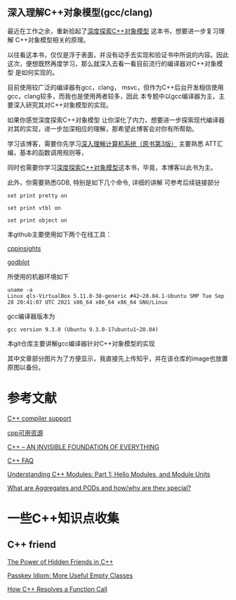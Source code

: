 ## 深入理解C++对象模型(gcc/clang)

最近在工作之余，重新拾起了[深度探索C++对象模型](https://book.douban.com/subject/1091086/) 这本书，想要进一步复习理解 C++对象模型相关的原理。

以往看这本书，仅仅是浮于表面，并没有动手去实现和验证书中所说的内容。因此这次，便想既然再度学习，那么就深入去看一看目前流行的编译器对C++对象模型 是如何实现的。

目前使用较广泛的编译器有gcc，clang， msvc，但作为C++后台开发相信使用gcc，clang较多，而我也是使用两者较多，因此 本专题中以gcc编译器为主，主要深入研究其对C++对象模型的实现。

如果你感觉深度探索C++对象模型 让你深化了内力，想要进一步探索现代编译器对其的实现，进一步加深相应的理解，那希望此博客会对你有所帮助。

学习该博客，需要你先学习[深入理解计算机系统（原书第3版）](https://book.douban.com/subject/26912767/) 主要熟悉 ATT汇编，基本的函数调用规则等，

同时也需要你学习[深度探索C++对象模型](https://book.douban.com/subject/1091086/)这本书，毕竟，本博客以此书为主。

此外，你需要熟悉GDB, 特别是如下几个命令, 详细的讲解 可参考后续链接部分

```
set print pretty on

set print vtbl on

set print object on
```

本github主要使用如下两个在线工具：

[cppinsights](https://cppinsights.io/)

[godblot](https://godbolt.org/clientstate/eyJzZXNzaW9ucyI6W3siaWQiOjEsImxhbmd1YWdlIjoiYysrIiwic291cmNlIjoiI2luY2x1ZGUgPGlvc3RyZWFtPlxuXG5jbGFzcyBQb2ludDNkIHtcbnB1YmxpYzpcbiAgdmlydHVhbCB+UG9pbnQzZCgpID0gZGVmYXVsdDtcblxuICB2aXJ0dWFsIHZvaWQgbm9ybWFsaXplKCkge1xuICAgIHN0ZDo6Y291dCA8PCBcInByaW50XFxuXCI7XG4gIH1cblxufTtcblxuaW50IG1haW4oKSB7XG4gICAgUG9pbnQzZCAqcCA9IG5ldyBQb2ludDNkO1xuICAgIHAtPm5vcm1hbGl6ZSgpO1xuICAgIHJldHVybiAwO1xufSIsImNvbXBpbGVycyI6W3siaWQiOiJnc25hcHNob3QiLCJvcHRpb25zIjoiLXN0ZD1jKysxNCJ9XX1dfQ==)

所使用的机器环境如下
```
uname -a
Linux qls-VirtualBox 5.11.0-38-generic #42~20.04.1-Ubuntu SMP Tue Sep 28 20:41:07 UTC 2021 x86_64 x86_64 x86_64 GNU/Linux
```

gcc编译器版本为
```
gcc version 9.3.0 (Ubuntu 9.3.0-17ubuntu1~20.04)
```

本git仓库主要讲解gcc编译器针对C++对象模型的实现

其中文章部分图片为了方便显示，我直接先上传知乎，并在该仓库的image也放置原图以备份。


# 参考文献

[C++ compiler support](https://en.cppreference.com/w/cpp/compiler_support#cpp20)

[cpp可用资源](https://en.cppreference.com/w/cpp/links)

[C++ – AN INVISIBLE FOUNDATION OF EVERYTHING](https://accu.org/journals/overload/29/161/stroustrup/)

[C++ FAQ](https://isocpp.org/faq)

[Understanding C++ Modules: Part 1: Hello Modules, and Module Units](https://vector-of-bool.github.io/2019/03/10/modules-1.html)

[What are Aggregates and PODs and how/why are they special?](https://stackoverflow.com/questions/4178175/what-are-aggregates-and-pods-and-how-why-are-they-special/7189821#7189821)

# 一些C++知识点收集

## C++ friend 

[The Power of Hidden Friends in C++](https://www.justsoftwaresolutions.co.uk/cplusplus/hidden-friends.html)

[Passkey Idiom: More Useful Empty Classes](https://arne-mertz.de/2016/10/passkey-idiom/)

[How C++ Resolves a Function Call](https://preshing.com/20210315/how-cpp-resolves-a-function-call/)
